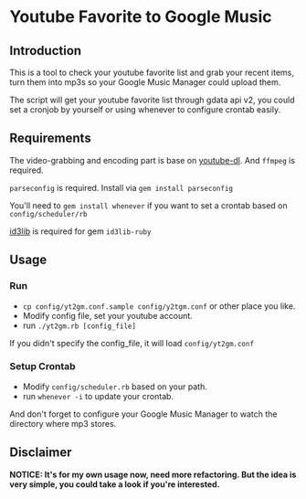 # Youtube Favorite to Google Music

## Introduction

This is a tool to check your youtube favorite list and grab your recent items, turn them into mp3s so your Google Music Manager could upload them.

The script will get your youtube favorite list through gdata api v2, you could set a cronjob by yourself or using whenever to configure crontab easily.

## Requirements

The video-grabbing and encoding part is base on [youtube-dl](https://github.com/rg3/youtube-dl). And ```ffmpeg``` is required.

```parseconfig``` is required. Install via ```gem install parseconfig```

You'll need to ```gem install whenever``` if you want to set a crontab based on ```config/scheduler/rb```

[id3lib](http://id3lib.sourceforge.net/) is required for gem `id3lib-ruby`

## Usage

### Run

* ```cp config/yt2gm.conf.sample config/y2tgm.conf``` or other place you like.
* Modify config file, set your youtube account.
* run ```./yt2gm.rb [config_file]```

If you didn't specify the config_file, it will load ```config/yt2gm.conf```

### Setup Crontab

* Modify ```config/scheduler.rb``` based on your path.
* run ```whenever -i``` to update your crontab.

And don't forget to configure your Google Music Manager to watch the directory where mp3 stores.

## Disclaimer

**NOTICE: It's for my own usage now, need more refactoring. But the idea is very simple, you could take a look if you're interested.**
